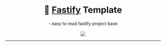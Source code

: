 <div id="header" align="center">
  <h1>🚀 <a href="https://www.fastify.io/">Fastify</a> Template</h1>
    - easy to read fastify project base
</div>

</br>

<div id="image" align="center">
  <img src="https://user-images.githubusercontent.com/49820048/161592514-d9f9193c-957a-4b48-84c9-0b8273989a6f.png" />
</div>

___



